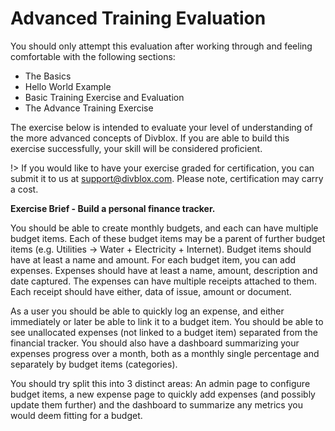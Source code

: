# Advanced Training Evaluation

You should only attempt this evaluation after working through and feeling comfortable with the following sections:

-   The Basics
-   Hello World Example
-   Basic Training Exercise and Evaluation
-   The Advance Training Exercise

The exercise below is intended to evaluate your level of understanding of the more advanced concepts of Divblox. If you are able to build this exercise successfully, your skill will be considered proficient.

!> If you would like to have your exercise graded for certification, you can submit it to us at support@divblox.com. Please note, certification may carry a cost.

**Exercise Brief - Build a personal finance tracker.**

You should be able to create monthly budgets, and each can have multiple budget items. Each of these budget items may be a parent of further budget items (e.g. Utilities -> Water + Electricity + Internet). Budget items should have at least a name and amount. For each budget item, you can add expenses. Expenses should have at least a name, amount, description and date captured. The expenses can have multiple receipts attached to them. Each receipt should have either, data of issue, amount or document.

As a user you should be able to quickly log an expense, and either immediately or later be able to link it to a budget item. You should be able to see unallocated expenses (not linked to a budget item) separated from the financial tracker. You should also have a dashboard summarizing your expenses progress over a month, both as a monthly single percentage and separately by budget items (categories).

You should try split this into 3 distinct areas: An admin page to configure budget items, a new expense page to quickly add expenses (and possibly update them further) and the dashboard to summarize any metrics you would deem fitting for a budget.
